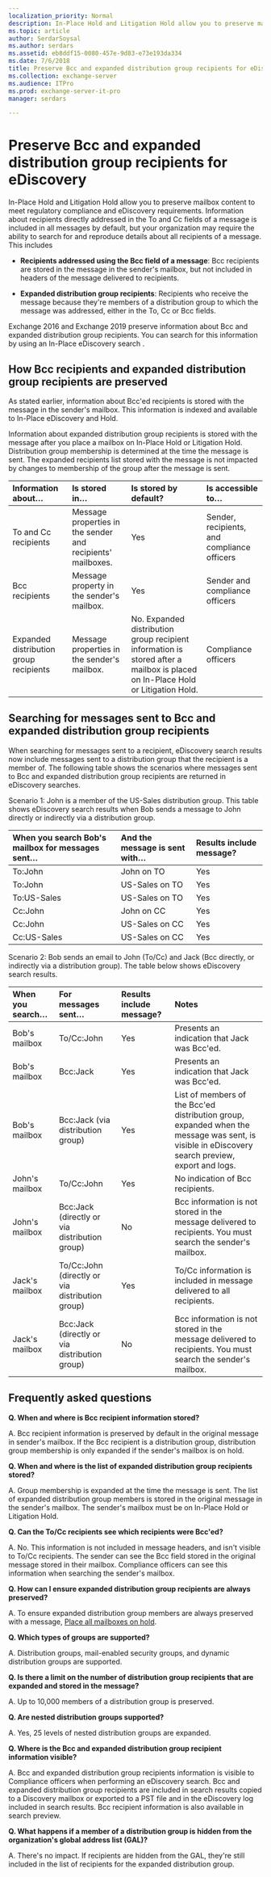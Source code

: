 ```yaml
---
localization_priority: Normal
description: In-Place Hold and Litigation Hold allow you to preserve mailbox content to meet regulatory compliance and eDiscovery requirements. Information about recipients directly addressed in the To and Cc fields of a message is included in all messages by default, but your organization may require the ability to search for and reproduce details about all recipients of a message.
ms.topic: article
author: SerdarSoysal
ms.author: serdars
ms.assetid: eb8ddf15-0080-457e-9d83-e73e193da334
ms.date: 7/6/2018
title: Preserve Bcc and expanded distribution group recipients for eDiscovery
ms.collection: exchange-server
ms.audience: ITPro
ms.prod: exchange-server-it-pro
manager: serdars

---
```


# Preserve Bcc and expanded distribution group recipients for eDiscovery

In-Place Hold and Litigation Hold allow you to preserve mailbox content to meet regulatory compliance and eDiscovery requirements. Information about recipients directly addressed in the To and Cc fields of a message is included in all messages by default, but your organization may require the ability to search for and reproduce details about all recipients of a message. This includes
  
- **Recipients addressed using the Bcc field of a message**: Bcc recipients are stored in the message in the sender's mailbox, but not included in headers of the message delivered to recipients.
    
- **Expanded distribution group recipients**: Recipients who receive the message because they're members of a distribution group to which the message was addressed, either in the To, Cc or Bcc fields.
    
Exchange 2016 and Exchange 2019 preserve information about Bcc and expanded distribution group recipients. You can search for this information by using an In-Place eDiscovery search .
  
## How Bcc recipients and expanded distribution group recipients are preserved

As stated earlier, information about Bcc'ed recipients is stored with the message in the sender's mailbox. This information is indexed and available to In-Place eDiscovery and Hold.
  
Information about expanded distribution group recipients is stored with the message after you place a mailbox on In-Place Hold or Litigation Hold. Distribution group membership is determined at the time the message is sent. The expanded recipients list stored with the message is not impacted by changes to membership of the group after the message is sent.
  
|**Information about…**|**Is stored in…**|**Is stored by default?**|**Is accessible to…**|
|:-----|:-----|:-----|:-----|
|To and Cc recipients  <br/> |Message properties in the sender and recipients' mailboxes.  <br/> |Yes  <br/> |Sender, recipients, and compliance officers  <br/> |
|Bcc recipients  <br/> |Message property in the sender's mailbox.  <br/> |Yes  <br/> |Sender and compliance officers  <br/> |
|Expanded distribution group recipients  <br/> |Message properties in the sender's mailbox.  <br/> |No. Expanded distribution group recipient information is stored after a mailbox is placed on In-Place Hold or Litigation Hold.  <br/> |Compliance officers  <br/> |
   
## Searching for messages sent to Bcc and expanded distribution group recipients

When searching for messages sent to a recipient, eDiscovery search results now include messages sent to a distribution group that the recipient is a member of. The following table shows the scenarios where messages sent to Bcc and expanded distribution group recipients are returned in eDiscovery searches.
  
Scenario 1: John is a member of the US-Sales distribution group. This table shows eDiscovery search results when Bob sends a message to John directly or indirectly via a distribution group.
  
|**When you search Bob's mailbox for messages sent…**|**And the message is sent with…**|**Results include message?**|
|:-----|:-----|:-----|
|To:John  <br/> |John on TO  <br/> |Yes  <br/> |
|To:John  <br/> |US-Sales on TO  <br/> |Yes  <br/> |
|To:US-Sales  <br/> |US-Sales on TO  <br/> |Yes  <br/> |
|Cc:John  <br/> |John on CC  <br/> |Yes  <br/> |
|Cc:John  <br/> |US-Sales on CC  <br/> |Yes  <br/> |
|Cc:US-Sales  <br/> |US-Sales on CC  <br/> |Yes  <br/> |
   
Scenario 2: Bob sends an email to John (To/Cc) and Jack (Bcc directly, or indirectly via a distribution group). The table below shows eDiscovery search results.
  
|**When you search…**|**For messages sent…**|**Results include message?**|**Notes**|
|:-----|:-----|:-----|:-----|
|Bob's mailbox  <br/> |To/Cc:John  <br/> |Yes  <br/> |Presents an indication that Jack was Bcc'ed.  <br/> |
|Bob's mailbox  <br/> |Bcc:Jack  <br/> |Yes  <br/> |Presents an indication that Jack was Bcc'ed.  <br/> |
|Bob's mailbox  <br/> |Bcc:Jack (via distribution group)  <br/> |Yes  <br/> |List of members of the Bcc'ed distribution group, expanded when the message was sent, is visible in eDiscovery search preview, export and logs.  <br/> |
|John's mailbox  <br/> |To/Cc:John  <br/> |Yes  <br/> |No indication of Bcc recipients.  <br/> |
|John's mailbox  <br/> |Bcc:Jack (directly or via distribution group)  <br/> |No  <br/> |Bcc information is not stored in the message delivered to recipients. You must search the sender's mailbox.  <br/> |
|Jack's mailbox  <br/> |To/Cc:John (directly or via distribution group)  <br/> |Yes  <br/> |To/Cc information is included in message delivered to all recipients.  <br/> |
|Jack's mailbox  <br/> |Bcc:Jack (directly or via distribution group)  <br/> |No  <br/> |Bcc information is not stored in the message delivered to recipients. You must search the sender's mailbox.  <br/> |
   
## Frequently asked questions

 **Q. When and where is Bcc recipient information stored?**
  
A. Bcc recipient information is preserved by default in the original message in sender's mailbox. If the Bcc recipient is a distribution group, distribution group membership is only expanded if the sender's mailbox is on hold.
  
 **Q. When and where is the list of expanded distribution group recipients stored?**
  
A. Group membership is expanded at the time the message is sent. The list of expanded distribution group members is stored in the original message in the sender's mailbox. The sender's mailbox must be on In-Place Hold or Litigation Hold.
  
 **Q. Can the To/Cc recipients see which recipients were Bcc'ed?**
  
A. No. This information is not included in message headers, and isn't visible to To/Cc recipients. The sender can see the Bcc field stored in the original message stored in their mailbox. Compliance officers can see this information when searching the sender's mailbox.
  
 **Q. How can I ensure expanded distribution group recipients are always preserved?**
  
A. To ensure expanded distribution group members are always preserved with a message, [Place all mailboxes on hold](place-all-mailboxes-on-hold.md).
  
 **Q. Which types of groups are supported?**
  
A. Distribution groups, mail-enabled security groups, and dynamic distribution groups are supported.
  
 **Q. Is there a limit on the number of distribution group recipients that are expanded and stored in the message?**
  
A. Up to 10,000 members of a distribution group is preserved.
  
 **Q. Are nested distribution groups supported?**
  
A. Yes, 25 levels of nested distribution groups are expanded.
  
 **Q. Where is the Bcc and expanded distribution group recipient information visible?**
  
A. Bcc and expanded distribution group recipients information is visible to Compliance officers when performing an eDiscovery search. Bcc and expanded distribution group recipients are included in search results copied to a Discovery mailbox or exported to a PST file and in the eDiscovery log included in search results. Bcc recipient information is also available in search preview.
  
 **Q. What happens if a member of a distribution group is hidden from the organization's global address list (GAL)?**
  
A. There's no impact. If recipients are hidden from the GAL, they're still included in the list of recipients for the expanded distribution group.
  


